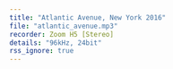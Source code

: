 ```yaml
---
title: "Atlantic Avenue, New York 2016"
file: "atlantic_avenue.mp3"
recorder: Zoom H5 [Stereo]
details: "96kHz, 24bit"
rss_ignore: true
---
```

